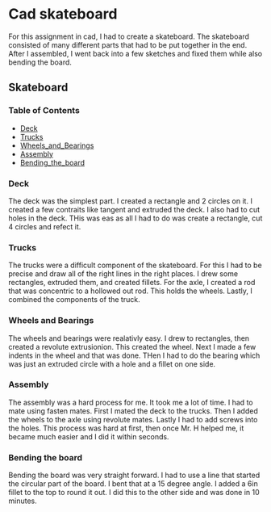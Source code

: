 # Cad skateboard

For this assignment in cad, I had to create a skateboard. The skateboard consisted of many different parts that had to be put together in the end. After I assembled, I went back into a few sketches and fixed them while also bending the board.
## Skateboard

### Table of Contents

* [Deck](#Deck)
* [Trucks](#Trucks)
* [Wheels_and_Bearings](#Wheels_and_Bearings)
* [Assembly](#Assembly)
* [Bending_the_board](#Bending_the_board)

### Deck
The deck was the simplest part. I created a rectangle and 2 circles on it. I created a few contraits like tangent and extruded the deck. I also had to cut holes in the deck. THis was eas as all I had to do was create a rectangle, cut 4 circles and refect it.




### Trucks
The trucks were a difficult component of the skateboard. For this I had to be precise and draw all of the right lines in the right places. I drew some rectangles, extruded them, and created fillets. For the axle, I created a rod that was concentric to a hollowed out rod. This holds the wheels. Lastly, I combined the components of the truck.


### Wheels and Bearings
The wheels and bearings were realativly easy. I drew to rectangles, then created a revolute extrusionion. This created the wheel. Next I made a few indents in the wheel and that was done. THen I had to do the bearing which was just an extruded circle with a hole and a fillet on one side.


### Assembly
The assembly was a hard process for me. It took me a lot of time. I had to mate using fasten mates. First I mated the deck to the trucks. Then I added the wheels to the axle using revolute mates. Lastly I had to add screws into the holes. This process was hard at first, then once Mr. H helped me, it became much easier and I did it within seconds.



### Bending the board
Bending the board was very straight forward. I had to use a line that started the circular part of the board. I bent that at a 15 degree angle. I added a 6in fillet to the top to round it out. I did this to the other side and was done in 10 minutes.
